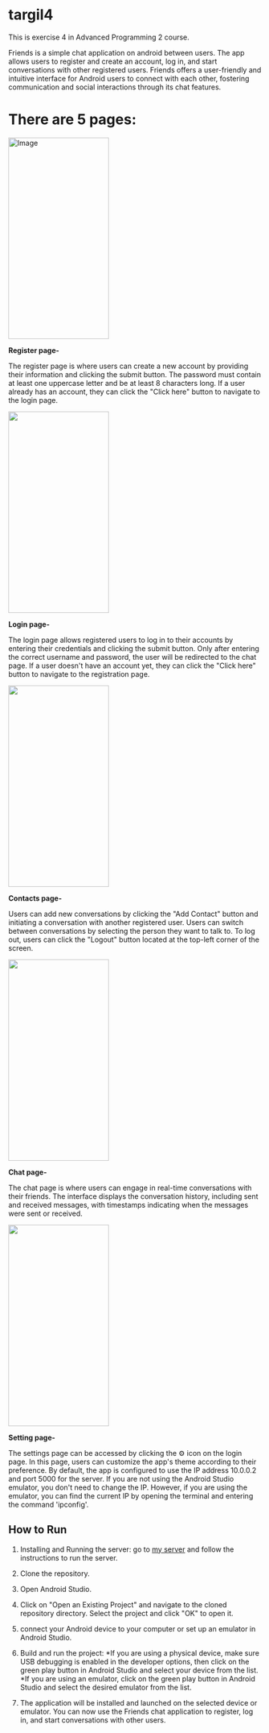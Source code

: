 # targil4

This is exercise 4 in Advanced Programming 2 course.

Friends is a simple chat application on android between users.
The app allows users to register and create an account, log in, and start conversations with other registered users.
Friends offers a user-friendly and intuitive interface for Android users to connect with each other,
fostering communication and social interactions through its chat features.

# There are 5  pages:

<img src="https://github.com/EladSoffer/targil4/assets/116814174/92ebd3a9-7cb5-4886-9a1e-906ec603e860" alt="Image" width="200" height="400">

<br />

**Register page-**

The register page is where users can create a new account by providing their information and clicking the submit button.
The password must contain at least one uppercase letter and be at least 8 characters long. If a user already has an account, they can click the "Click here" button to navigate to the login page.

<img src="https://github.com/EladSoffer/targil4/assets/116814174/36fd0ebc-2443-4a8c-9ffc-f3c3124809c1" atl="Image" width="200" height="400">


**Login page-**

The login page allows registered users to log in to their accounts by entering their credentials and clicking the submit button.
Only after entering the correct username and password, the user will be redirected to the chat page.
If a user doesn't have an account yet, they can click the "Click here" button to navigate to the registration page.

<img src="https://github.com/EladSoffer/targil4/assets/116814174/2641a6bb-f1be-4d99-9e22-055ca656228c" atl="Image" width="200" height="400">


**Contacts page-**

Users can add new conversations by clicking the "Add Contact" button and initiating a conversation with another registered user.
Users can switch between conversations by selecting the person they want to talk to.
To log out, users can click the "Logout" button located at the top-left corner of the screen.

<img src="https://github.com/EladSoffer/targil4/assets/116814174/418179ba-f850-4a5f-a39e-be98d0afefdf" atl="Image" width="200" height="400">


**Chat page-**

The chat page is where users can engage in real-time conversations with their friends.
The interface displays the conversation history, including sent and received messages,
with timestamps indicating when the messages were sent or received.

<img src="https://github.com/EladSoffer/targil4/assets/116814174/664a9abf-0c2c-4656-b8df-f4bfd69862c0" atl="Image" width="200" height="400">

**Setting page-**

The settings page can be accessed by clicking the ⚙️ icon on the login page. In this page, users can customize the app's theme according to their preference. By default, the app is configured to use the IP address 10.0.0.2 and port 5000 for the server. If you are not using the Android Studio emulator, you don't need to change the IP. However, if you are using the emulator, you can find the current IP by opening the terminal and entering the command 'ipconfig'.


## How to Run
1. Installing and Running the server: go to [my server](https://github.com/EladSoffer/targil3) and follow the instructions to run the server.

2. Clone the repository.

3. Open Android Studio.

4. Click on "Open an Existing Project" and navigate to the cloned repository directory. Select the project and click "OK" to open it.

5. connect your Android device to your computer or set up an emulator in Android Studio.

6. Build and run the project:
    *If you are using a physical device, make sure USB debugging is enabled in the developer options, then click on the green play button in Android Studio and     select your device from the list.
    *If you are using an emulator, click on the green play button in Android Studio and select the desired emulator from the list.

7.  The application will be installed and launched on the selected device or emulator. You can now use the Friends chat application to register, log in, and start conversations with other users.




